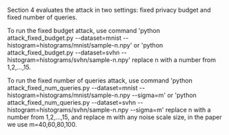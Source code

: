 Section 4 evaluates the attack in two settings: fixed privacy budget and fixed number of queries.

To run the fixed budget attack, 
use command 'python attack_fixed_budget.py --dataset=mnist --histogram=histograms/mnist/sample-n.npy' or 
            'python attack_fixed_budget.py --dataset=svhn --histogram=histograms/svhn/sample-n.npy'
replace n with a number from 1,2,...,15.

To run the fixed number of queries attack,
use command 'python attack_fixed_num_queries.py --dataset=mnist --histogram=histograms/mnist/sample-n.npy --sigma=m' or 
            'python attack_fixed_num_queries.py --dataset=svhn --histogram=histograms/svhn/sample-n.npy --sigma=m'
replace n with a number from 1,2,...,15, and
replace m with any noise scale size, in the paper we use m=40,60,80,100.